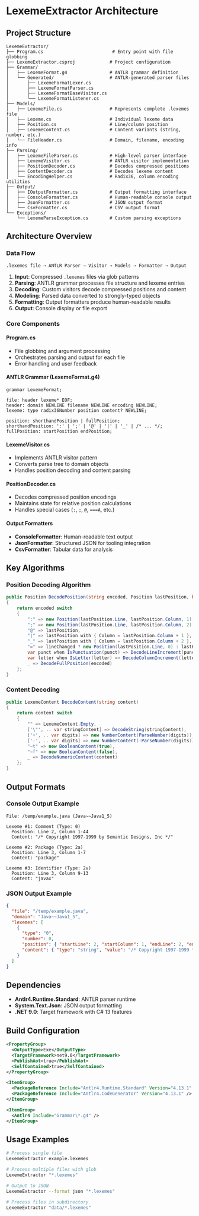 # LexemeExtractor Architecture

## Project Structure

```
LexemeExtractor/
├── Program.cs                          # Entry point with file globbing
├── LexemeExtractor.csproj             # Project configuration
├── Grammar/
│   ├── LexemeFormat.g4                # ANTLR grammar definition
│   └── Generated/                     # ANTLR-generated parser files
│       ├── LexemeFormatLexer.cs
│       ├── LexemeFormatParser.cs
│       ├── LexemeFormatBaseVisitor.cs
│       └── LexemeFormatListener.cs
├── Models/
│   ├── LexemeFile.cs                  # Represents complete .lexemes file
│   ├── Lexeme.cs                      # Individual lexeme data
│   ├── Position.cs                    # Line/column position
│   ├── LexemeContent.cs               # Content variants (string, number, etc.)
│   └── FileHeader.cs                  # Domain, filename, encoding info
├── Parsing/
│   ├── LexemeFileParser.cs            # High-level parser interface
│   ├── LexemeVisitor.cs               # ANTLR visitor implementation
│   ├── PositionDecoder.cs             # Decodes compressed positions
│   ├── ContentDecoder.cs              # Decodes lexeme content
│   └── EncodingHelper.cs              # Radix36, column encoding utilities
├── Output/
│   ├── IOutputFormatter.cs            # Output formatting interface
│   ├── ConsoleFormatter.cs            # Human-readable console output
│   ├── JsonFormatter.cs               # JSON output format
│   └── CsvFormatter.cs                # CSV output format
└── Exceptions/
    └── LexemeParseException.cs        # Custom parsing exceptions
```

## Architecture Overview

### Data Flow

```
.lexemes file → ANTLR Parser → Visitor → Models → Formatter → Output
```

1. **Input**: Compressed `.lexemes` files via glob patterns
2. **Parsing**: ANTLR grammar processes file structure and lexeme entries
3. **Decoding**: Custom visitors decode compressed positions and content
4. **Modeling**: Parsed data converted to strongly-typed objects
5. **Formatting**: Output formatters produce human-readable results
6. **Output**: Console display or file export

### Core Components

#### **Program.cs**
- File globbing and argument processing
- Orchestrates parsing and output for each file
- Error handling and user feedback

#### **ANTLR Grammar (LexemeFormat.g4)**
```antlr
grammar LexemeFormat;

file: header lexeme* EOF;
header: domain NEWLINE filename NEWLINE encoding NEWLINE;
lexeme: type radix36Number position content? NEWLINE;

position: shorthandPosition | fullPosition;
shorthandPosition: ':' | ';' | '@' | '|' | '_' | /* ... */;
fullPosition: startPosition endPosition;
```

#### **LexemeVisitor.cs**
- Implements ANTLR visitor pattern
- Converts parse tree to domain objects
- Handles position decoding and content parsing

#### **PositionDecoder.cs**
- Decodes compressed position encodings
- Maintains state for relative position calculations
- Handles special cases (`:`, `;`, `@`, `===A`, etc.)

#### **Output Formatters**
- **ConsoleFormatter**: Human-readable text output
- **JsonFormatter**: Structured JSON for tooling integration
- **CsvFormatter**: Tabular data for analysis

## Key Algorithms

### Position Decoding Algorithm

```csharp
public Position DecodePosition(string encoded, Position lastPosition, bool lineChanged)
{
    return encoded switch
    {
        ":" => new Position(lastPosition.Line, lastPosition.Column, 1),
        ";" => new Position(lastPosition.Line, lastPosition.Column, 2),
        "@" => lastPosition,
        "|" => lastPosition with { Column = lastPosition.Column + 1 },
        "_" => lastPosition with { Column = lastPosition.Column + 2 },
        "=" => lineChanged ? new Position(lastPosition.Line, 0) : lastPosition,
        var punct when IsPunctuation(punct) => DecodeLineIncrement(punct, lastPosition),
        var letter when IsLetter(letter) => DecodeColumnIncrement(letter, lastPosition),
        _ => DecodeFullPosition(encoded)
    };
}
```

### Content Decoding

```csharp
public LexemeContent DecodeContent(string content)
{
    return content switch
    {
        "" => LexemeContent.Empty,
        ['\"', .. var stringContent] => DecodeString(stringContent),
        ['+', .. var digits] => new NumberContent(ParseNumber(digits)),
        ['-', .. var digits] => new NumberContent(-ParseNumber(digits)),
        "~t" => new BooleanContent(true),
        "~f" => new BooleanContent(false),
        _ => DecodeNumericContent(content)
    };
}
```

## Output Formats

### Console Output Example
```
File: /temp/example.java (Java~~Java1_5)

Lexeme #1: Comment (Type: 0)
  Position: Line 2, Column 1-44
  Content: "/* Copyright 1997-1999 by Semantic Designs, Inc */"

Lexeme #2: Package (Type: 2a)
  Position: Line 3, Column 1-7
  Content: "package"

Lexeme #3: Identifier (Type: 2v)
  Position: Line 3, Column 9-13
  Content: "javax"
```

### JSON Output Example
```json
{
  "file": "/temp/example.java",
  "domain": "Java~~Java1_5",
  "lexemes": [
    {
      "type": "0",
      "number": 0,
      "position": { "startLine": 2, "startColumn": 1, "endLine": 2, "endColumn": 44 },
      "content": { "type": "string", "value": "/* Copyright 1997-1999 */" }
    }
  ]
}
```

## Dependencies

- **Antlr4.Runtime.Standard**: ANTLR parser runtime
- **System.Text.Json**: JSON output formatting
- **.NET 9.0**: Target framework with C# 13 features

## Build Configuration

```xml
<PropertyGroup>
  <OutputType>Exe</OutputType>
  <TargetFramework>net9.0</TargetFramework>
  <PublishAot>true</PublishAot>
  <SelfContained>true</SelfContained>
</PropertyGroup>

<ItemGroup>
  <PackageReference Include="Antlr4.Runtime.Standard" Version="4.13.1" />
  <PackageReference Include="Antlr4.CodeGenerator" Version="4.13.1" />
</ItemGroup>

<ItemGroup>
  <Antlr4 Include="Grammar\*.g4" />
</ItemGroup>
```

## Usage Examples

```bash
# Process single file
LexemeExtractor example.lexemes

# Process multiple files with glob
LexemeExtractor "*.lexemes"

# Output to JSON
LexemeExtractor --format json "*.lexemes"

# Process files in subdirectory
LexemeExtractor "data/*.lexemes"
```
